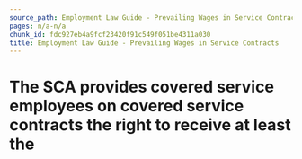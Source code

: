 ```yaml
---
source_path: Employment Law Guide - Prevailing Wages in Service Contracts.md
pages: n/a-n/a
chunk_id: fdc927eb4a9fcf23420f91c549f051be4311a030
title: Employment Law Guide - Prevailing Wages in Service Contracts
---
```

# The SCA provides covered service employees on covered service contracts the right to receive at least the
